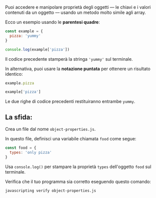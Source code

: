 Puoi accedere e manipolare proprietà degli oggetti –– le chiavi e i valori contenuti da un oggetto –– usando un metodo molto simile agli array.

Ecco un esempio usando le **parentesi quadre**:

```js
const example = {
  pizza: 'yummy'
}

console.log(example['pizza'])
```

Il codice precedente stamperà la stringa `'yummy'` sul terminale.

In alternativa, puoi usare la **notazione puntata** per ottenere un risultato identico:

```js
example.pizza

example['pizza']
```

Le due righe di codice precedenti restituiranno entrambe `yummy`.

## La sfida:

Crea un file dal nome `object-properties.js`.

In questo file, definisci una variabile chiamata `food` come segue:

```js
const food = {
  types: 'only pizza'
}
```

Usa `console.log()` per stampare la proprietà `types` dell'oggetto `food` sul terminale.

Verifica che il tuo programma sia corretto eseguendo questo comando:

```bash
javascripting verify object-properties.js
```
